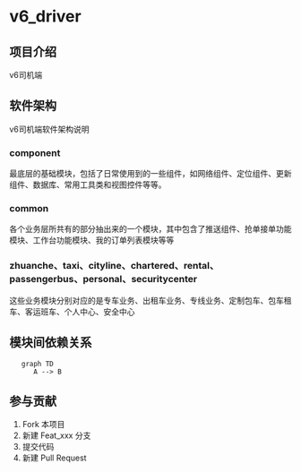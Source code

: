 # v6_driver

## 项目介绍
v6司机端


## 软件架构
v6司机端软件架构说明

### component
最底层的基础模块，包括了日常使用到的一些组件，如网络组件、定位组件、更新组件、数据库、常用工具类和视图控件等等。

### common
各个业务层所共有的部分抽出来的一个模块，其中包含了推送组件、抢单接单功能模块、工作台功能模块、我的订单列表模块等等

### zhuanche、taxi、cityline、chartered、rental、passengerbus、personal、securitycenter
这些业务模块分别对应的是专车业务、出租车业务、专线业务、定制包车、包车租车、客运班车、个人中心、安全中心

## 模块间依赖关系

```mermaid
   graph TD
      A --> B
```

## 参与贡献
 1. Fork 本项目
 2. 新建 Feat_xxx 分支
 3. 提交代码
 4. 新建 Pull Request
 
 
  